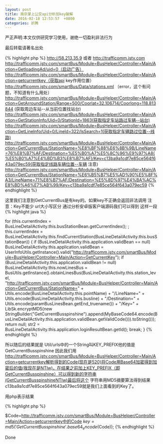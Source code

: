 ```yaml
---
layout: post
title: 南京掌上公交api分析加key破解
date: 2016-02-18 12:53:57  +0800
categories: 折腾
---
```


严正声明:本文仅供研究学习使用，谢绝一切盈利非法行为

最后转载请著名出处

{% highlight php %}
http://58.213.35.9 或者 http://trafficomm.jstv.com
http://trafficomm.jstv.com/smartBus/Module=BusHelper/Controller=Main/Action=GetloadingAd/uid=0（启动广告）
http://trafficomm.jstv.com/smartBus/Module=BusHelper/Controller=Main/Action=getcurrentkey（获取api key作用位置）
http://trafficomm.jstv.com/smartBus/Data/stations.xml （error，这个有问题，不知道有什么用处）
http://trafficomm.jstv.com/smartBus/Module=BusHelper/Controller=Main/Action=GetArroundStation/Range=500/Coorlat=32.106714/Coorlong=118.813844
(获取周边车站--从当前位置找站台)
http://trafficomm.jstv.com/smartBus/Module=BusHelper/Controller=Main/Action=GetStationInfo/Uid=0/StationId=1863(获取指定车站路过车辆--站台)
http://trafficomm.jstv.com/smartBus/Module=BusHelper/Controller=Main/Action=GetLineInfo/Uid=0/LineId=322/IsSearch=1(获取指定车辆路过位置--线路)
http://trafficomm.jstv.com/smartBus/Module=BusHelper/Controller=Main/Action=GetCurrentBus/StationName=%E8%BF%88%E6%8B%9B/LineName=76%E8%B7%AF/Destination=%E5%B0%A7%E5%8C%96%E9%97%A8(%E5%B0%A7%E4%BD%B3%E8%B7%AF)/Key=c13ba9a1cdf7e85ce564f643a079ec59(获取指定线路车辆位置--车辆 注意)
http://trafficomm.jstv.com/smartBus/Module=BusHelper/Controller=Main/Action=GetCurrentBus/StationName=%E6%B5%B7%E5%AD%90%E5%8F%A3/LineName=71%E8%B7%AF/Destination=%E5%8D%97%E4%BA%AC%E8%BD%A6%E7%AB%99/Key=c13ba9a1cdf7e85ce564f643a079ec59
{% endhighlight %}

这里我们注意到GetCurrentBus是有key的。如果key不正确会返回非法调用
注意：Key不能少  url大小写区分
通过分析安卓版客户端源码我们可以得到
这样一段
{% highlight java %}

for (this.currentIndex = BusLineDetailActivity.this.busStationBean.getCurrentIndex(); ; this.currentIndex = BusLineDetailActivity.this.findCurrentStation(BusLineDetailActivity.this.busStationBean))
{
if (BusLineDetailActivity.this.application.validBean == null)
BusLineDetailActivity.this.application.validBean = UserInfoUtils.getInstance().valid("http://trafficomm.jstv.com/smartBus/Module=BusHelper/Controller=Main/Action=GetCurrentKey");
if (BusLineDetailActivity.this.application.validBean != null)
BusLineDetailActivity.this.nowLinesBus = BusUtils.getInstance().obtainLinesBus(BusLineDetailActivity.this.station_level, "http://trafficomm.jstv.com/smartBus/Module=BusHelper/Controller=Main/Action=GetCurrentBus/StationName=" + Utils.encode(BusLineDetailActivity.this.pointName) + "/LineName=" + Utils.encode(BusLineDetailActivity.this.busline) + "/Destination=" + Utils.encode(paramBusLinesBean.getEnd_truename()) + "/Key=" + LibSk.encryptMD5(new StringBuilder("GetCurrentBusspinshine").append(MyBaseCode64.encode(BusLineDetailActivity.this.application.validBean.getValidCode())).toString()));
return null;
str2 = BusLineDetailActivity.this.application.loginResultBean.getId();
break;
}
{% endhighlight %}

 
所以随后的结果就是  Util/urls中的一个String叫KEY_PREFIX他的值是GetCurrentBusspinshine
因此我们用
http://trafficomm.jstv.com/smartBus/Module=BusHelper/Controller=Main/Action=getcurrentkey解析得到的Code(现在是520)将Code用Base64加密得到加密后的值(我现在是NTIw)，在结果之前加上KEY_PREFIX（即GetCurrentBusspinshine）可以得到新的字符串(GetCurrentBusspinshineNTIw)最后将这个 字符串用MD5摘要算法得到结果c13ba9a1cdf7e85ce564f643a079ec59就是我们上面看到的Key了。
 
用php表示结果
 
{% highlight php %}

$Code=http://trafficomm.jstv.com/smartBus/Module=BusHelper/Controller=Main/Action=getcurrentkey中的Code
$key= md5('GetCurrentBusspinshine'.base64_encode($Code));
{% endhighlight %}

Done